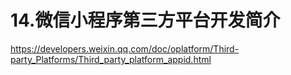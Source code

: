 # 14.微信小程序第三方平台开发简介

https://developers.weixin.qq.com/doc/oplatform/Third-party_Platforms/Third_party_platform_appid.html
